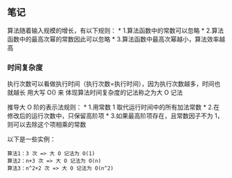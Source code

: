 ## 笔记
算法随着输入规模的增长，有以下规则：
    * 1.算法函数中的常数可以忽略
    * 2.算法函数中的最高次幂的常数因此可以忽略
    * 3.算法函数中最高次幂越小，算法效率越高

### 时间复杂度
执行次数可以看做执行时间（执行次数=执行时间），因为执行次数越多，时间也就越长
用大写 O() 来 体现算法时间复杂度的记法称之为大 O 记法

推导大 O 阶的表示法规则：
    * 1.用常数 1 取代运行时间中的所有加法常数
    * 2.在修改后的运行次数中，只保留高阶项
    * 3.如果最高阶项存在，且常数因子不为 1，则可以去除这个项相乘的常数

以下是一些实例：

```
算法1：3 次 => 大 O 记法为 O(1) 
算法2：n+3 次 => 大 O 记法为 O(n) 
算法3：n^2+2 次 => 大 O 记法为 O(n^2) 
```



